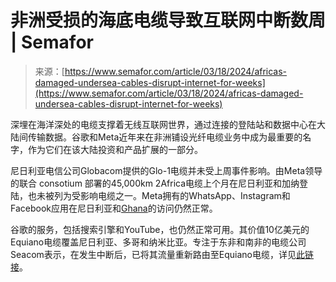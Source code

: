 <!--yml

category: 未分类

date: 2024-05-27 15:04:42

-->

# 非洲受损的海底电缆导致互联网中断数周 | Semafor

> 来源：[https://www.semafor.com/article/03/18/2024/africas-damaged-undersea-cables-disrupt-internet-for-weeks](https://www.semafor.com/article/03/18/2024/africas-damaged-undersea-cables-disrupt-internet-for-weeks)

深埋在海洋深处的电缆支撑着无线互联网世界，通过连接的登陆站和数据中心在大陆间传输数据。谷歌和Meta近年来在非洲铺设光纤电缆业务中成为最重要的名字，作为它们在该大陆投资和产品扩展的一部分。

尼日利亚电信公司Globacom提供的Glo-1电缆并未受上周事件影响。由Meta领导的联合 consotium 部署的45,000km 2Africa电缆上个月在尼日利亚和加纳登陆，也未被列为受影响电缆之一。Meta拥有的WhatsApp、Instagram和Facebook应用在尼日利亚和[Ghana](https://twitter.com/BBSimons/status/1768292967989588457)的访问仍然正常。

谷歌的服务，包括搜索引擎和YouTube，也仍然正常可用。其价值10亿美元的Equiano电缆覆盖尼日利亚、多哥和纳米比亚。专注于东非和南非的电缆公司Seacom表示，在发生中断后，已将其流量重新路由至Equiano电缆，详见[此链接](https://twitter.com/SEACOM/status/1769344459202760940)。
